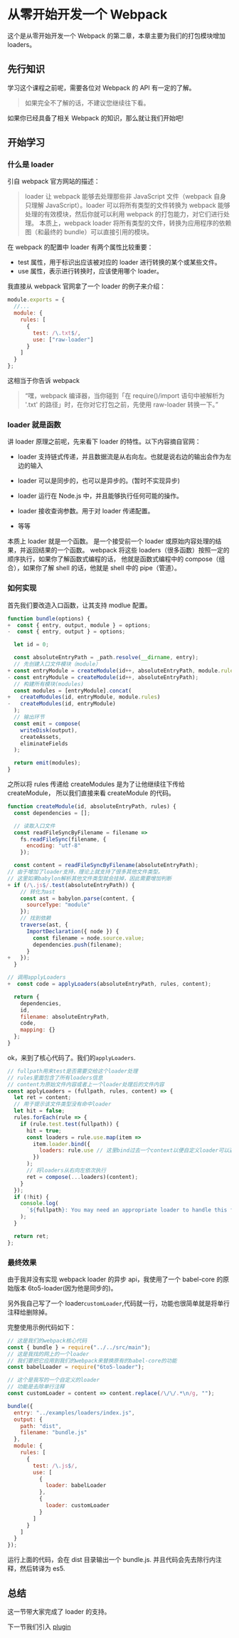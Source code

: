 # 从零开始开发一个 Webpack

这个是从零开始开发一个 Webpack 的第二章，本章主要为我们的打包模块增加 loaders。

## 先行知识

学习这个课程之前呢，需要各位对 Webpack 的 API 有一定的了解。

> 如果完全不了解的话，不建议您继续往下看。

如果你已经具备了相关 Webpack 的知识，那么就让我们开始吧!

## 开始学习

### 什么是 loader

引自 webpack 官方网站的描述：

> loader 让 webpack 能够去处理那些非 JavaScript 文件（webpack 自身只理解 JavaScript）。loader 可以将所有类型的文件转换为 webpack 能够处理的有效模块，然后你就可以利用 webpack 的打包能力，对它们进行处理。
> 本质上，webpack loader 将所有类型的文件，转换为应用程序的依赖图（和最终的 bundle）可以直接引用的模块。

在 webpack 的配置中 loader 有两个属性比较重要：

- test 属性，用于标识出应该被对应的 loader 进行转换的某个或某些文件。
- use 属性，表示进行转换时，应该使用哪个 loader。

我直接从 webpack 官网拿了一个 loader 的例子来介绍：

```js
module.exports = {
  //...
  module: {
    rules: [
      {
        test: /\.txt$/,
        use: ["raw-loader"]
      }
    ]
  }
};
```

这相当于你告诉 webpack

> “嘿，webpack 编译器，当你碰到「在 require()/import 语句中被解析为 '.txt' 的路径」时，在你对它打包之前，先使用 raw-loader 转换一下。”

### loader 就是函数

讲 loader 原理之前呢，先来看下 loader 的特性。以下内容摘自官网：

- loader 支持链式传递，并且数据流是从右向左。也就是说右边的输出会作为左边的输入

- loader 可以是同步的，也可以是异步的。(暂时不实现异步)

- loader 运行在 Node.js 中，并且能够执行任何可能的操作。

- loader 接收查询参数。用于对 loader 传递配置。

- 等等

本质上 loader 就是一个函数。 是一个接受前一个 loader 或原始内容处理的结果，并返回结果的一个函数。
webpack 将这些 loaders（很多函数）按照一定的顺序执行，如果你了解函数式编程的话，
他就是函数式编程中的 compose（组合），如果你了解 shell 的话，他就是 shell 中的 pipe（管道）。

### 如何实现

首先我们要改造入口函数，让其支持 modlue 配置。

```js
function bundle(options) {
+  const { entry, output, module } = options;
-  const { entry, output } = options;

  let id = 0;

  const absoluteEntryPath = _path.resolve(__dirname, entry);
  // 先创建入口文件模块（module）
+ const entryModule = createModule(id++, absoluteEntryPath, module.rules);
- const entryModule = createModule(id++, absoluteEntryPath);
  // 构建所有模块(modules)
  const modules = [entryModule].concat(
+   createModules(id, entryModule, module.rules)
-   createModules(id, entryModule)
  );
  // 输出环节
  const emit = compose(
    writeDisk(output),
    createAssets,
    eliminateFields
  );

  return emit(modules);
}
```

之所以将 rules 传递给 createModules 是为了让他继续往下传给 createModule，
所以我们直接来看 createModule 的代码。

```js
function createModule(id, absoluteEntryPath, rules) {
  const dependencies = [];

  // 读取入口文件
  const readFileSyncByFilename = filename =>
    fs.readFileSync(filename, {
      encoding: "utf-8"
    });

  const content = readFileSyncByFilename(absoluteEntryPath);
// 由于增加了loader支持，理论上就支持了很多其他文件类型。
// 这里如果babylon解析其他文件类型就会挂掉，因此需要增加判断
+ if (/\.js$/.test(absoluteEntryPath)) {
    // 转化为ast
    const ast = babylon.parse(content, {
      sourceType: "module"
    });
    // 找到依赖
    traverse(ast, {
      ImportDeclaration({ node }) {
        const filename = node.source.value;
        dependencies.push(filename);
      }
+   });
  }

// 调用applyLoaders
+  const code = applyLoaders(absoluteEntryPath, rules, content);

  return {
    dependencies,
    id,
    filename: absoluteEntryPath,
    code,
    mapping: {}
  };
}
```

ok，来到了核心代码了。我们的`applyLoaders`.

```js
// fullpath用来test是否需要交给这个loader处理
// rules里面包含了所有loaders信息
// content为原始文件内容或者上一个loader处理后的文件内容
const applyLoaders = (fullpath, rules, content) => {
  let ret = content;
  // 用于提示该文件类型没有命中loader
  let hit = false;
  rules.forEach(rule => {
    if (rule.test.test(fullpath)) {
      hit = true;
      const loaders = rule.use.map(item =>
        item.loader.bind({
          loaders: rule.use // 这里bind过去一个context以便自定义loader可以通过this访问，webpack提供了很多上下文属性，这里暂不支持
        })
      );
      // 将loaders从右向左依次执行
      ret = compose(...loaders)(content);
    }
  });
  if (!hit) {
    console.log(
      `${fullpath}: You may need an appropriate loader to handle this file type.`
    );
  }

  return ret;
};
```

### 最终效果

由于我并没有实现 webpack loader 的异步 api，我使用了一个 babel-core 的原始版本 6to5-loader(因为他是同步的)。

另外我自己写了一个 loader`customLoader`,代码就一行，功能也很简单就是将单行注释给删除掉。

完整使用示例代码如下：

```js
// 这是我们的webpack核心代码
const { bundle } = require("../../src/main");
// 这是我找的网上的一个loader
// 我们要把它应用到我们的webpack来替换原有的babel-core的功能
const babelLoader = require("6to5-loader");

// 这个是我写的一个自定义的loader
// 功能是去除单行注释
const customLoader = content => content.replace(/\/\/.*\n/g, "");

bundle({
  entry: "../examples/loaders/index.js",
  output: {
    path: "dist",
    filename: "bundle.js"
  },
  module: {
    rules: [
      {
        test: /\.js$/,
        use: [
          {
            loader: babelLoader
          },
          {
            loader: customLoader
          }
        ]
      }
    ]
  }
});
```

运行上面的代码，会在 dist 目录输出一个 bundle.js. 并且代码会先去除行内注释，然后转译为 es5.

## 总结

这一节带大家完成了 loader 的支持。

下一节我们引入 [plugin](https://github.com/azl397985856/mono-webpack/tree/lecture/part-3)
